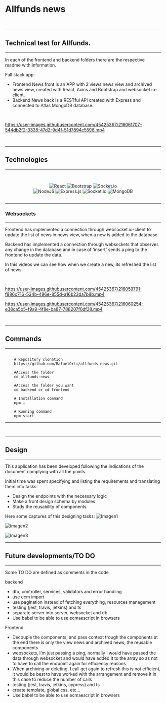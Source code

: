 


# Allfunds news

<br/>

---
## Technical test for Allfunds.
---
In each of the frontend and backend folders there are the respective readme with information.

Full stack app:
- Frontend News front is an APP with 2 views news view and archived news view, created with React, Axios and Bootstrap and websocket.io-client.
- Backend News back is a RESTful API created with Express and connected to Atlas MongoDB database.


<br/>



https://user-images.githubusercontent.com/45425367/216061707-544db2f2-3338-47d2-9d4f-51d7894c5596.mp4




<br/>

---
## **Technologies**
---

<div align="center">

<br/>

![React](https://img.shields.io/badge/react-%2320232a.svg?style=for-the-badge&logo=react&logoColor=%2361DAFB)
![Bootstrap](https://img.shields.io/badge/bootstrap-%23563D7C.svg?style=for-the-badge&logo=bootstrap&logoColor=white)
![Socket.io](https://img.shields.io/badge/Socket.io-black?style=for-the-badge&logo=socket.io&badgeColor=010101)
<br/>
![NodeJS](https://img.shields.io/badge/node.js-6DA55F?style=for-the-badge&logo=node.js&logoColor=white)
![Express.js](https://img.shields.io/badge/express.js-%23404d59.svg?style=for-the-badge&logo=express&logoColor=%2361DAFB)
![Socket.io](https://img.shields.io/badge/Socket.io-black?style=for-the-badge&logo=socket.io&badgeColor=010101)
![MongoDB](https://img.shields.io/badge/mongodb-%2320232a.svg?style=for-the-badge&logo=mongodb&logoColor=%2361DAFB)
<br/>
<br/>
</div>


---
### **Websockets**
---

Frontend has implemented a connection through websocket.io-client to update the list of news in news view, when a new is added to the database. 

Backend has implemented a connection through websockets that observes any change in the database and in case of 'insert' sends a ping to the frontend to update the data.

In this videos we can see how when we create a new, its refreshed the list of news.
<br/>

<br/>

https://user-images.githubusercontent.com/45425367/216059791-f886c716-534b-496e-855d-a16b23da7b8b.mp4


https://user-images.githubusercontent.com/45425367/216060254-e38ca5b5-f9a9-4f8e-ba87-788207f0df28.mp4




<br/>





---
## Commands
---
```shell
   
    # Repository clonation
    https://github.com/RafaelOrti/allfunds-news.git

    #Access the folder
    cd allfunds-news

    #Access the folder you want
    cd backend or cd frontend

    # Installation command
    npm i

    # Running command
    npm start

```
---
<br/>

---
## Design
---


This application has been developed following the indications of the document complying with all the points.

Initial time was spent specifying and listing the requirements and translating them into tasks:

- Design the endpoints with the necessary logic
- Make a front design schema by modules
- Study the reusability of components

Here some captures of this designing tasks:
![Imagen1](https://user-images.githubusercontent.com/45425367/216061903-a00c0c9d-6053-46d4-8075-ec54e82a9bc1.png)

![Imagen2](https://user-images.githubusercontent.com/45425367/216061912-724712f9-75ee-4be0-b52f-514a89919d64.png)

![Imagen3](https://user-images.githubusercontent.com/45425367/216061933-3c0d9386-07b9-45bb-ab1e-cfa9bfde14ce.png)

---
## Future developments/TO DO
---

Some TO DO are defined as comments in the code

backend

- dto, controller, services, validators and error handling
- use ecm import
- use pagination instead of fetching everything, resources management
- testing (jest, travis, jetkins) and ts
- separate server into server, websocket and db
- Use babel to be able to use ecmaescript in browsers

Frontend

- Decouple the components, and pass context trough the components at the end there is only the view
news and archived news, the reusable components
- websockets, I'm just passing a ping, normally I would have passed the data through
websocket and would have added it to the array so as not to have to call the endpoint again for efficiency reasons
- When archiving or deleting, I call get again to refresh this is not efficient, it would be best to have worked with the arrangement and remove it in this case
to reduce the number of calls
- testing (jest, travis, jetkins, cypress) and ts
- create template, global css, etc...
- Use babel to be able to use ecmaescript in browsers


